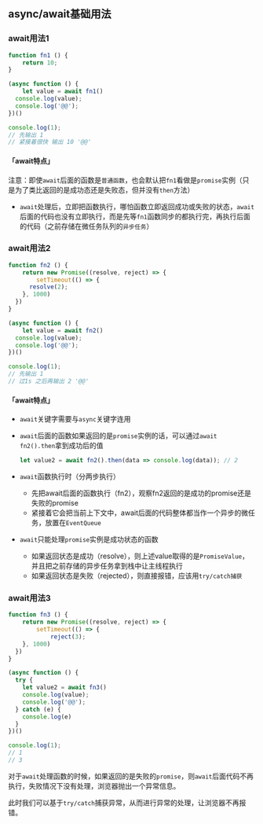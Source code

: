 ## async/await基础用法

### await用法1

```js
function fn1 () {
	return 10;
}

(async function () {
	let value = await fn1()
  console.log(value);
  console.log('@@');
})()

console.log(1);
// 先输出 1
// 紧接着很快 输出 10 '@@'
```

#### 「await特点」

注意：即使`await`后面的函数是`普通函数`，也会默认把`fn1`看做是`promise`实例（只是为了类比返回的是成功态还是失败态，但并没有`then`方法）

- `await`处理后，立即把函数执行，哪怕函数立即返回成功或失败的状态，`await`后面的代码也没有立即执行，而是先等`fn1`函数同步的都执行完，再执行后面的代码（之前存储在微任务队列的`异步任务`）

### await用法2

```js
function fn2 () {
	return new Promise((resolve, reject) => {
		setTimeout(() => {
      resolve(2);
    }, 1000)
  })
}

(async function () {
	let value = await fn2()
  console.log(value);
  console.log('@@');
})()

console.log(1);
// 先输出 1
// 过1s 之后再输出 2 '@@'
```

#### 「await特点」

- `await`关键字需要与`async`关键字连用

- `await`后面的函数如果返回的是`promise`实例的话，可以通过`await fn2().then`拿到成功后的值

  ```js
  let value2 = await fn2().then(data => console.log(data)); // 2
  ```

- `await`函数执行时（分两步执行）

  - 先把await后面的函数执行（fn2），观察fn2返回的是成功的promise还是失败的promise
  - 紧接着它会把当前上下文中，await后面的代码整体都当作一个异步的微任务，放置在`EventQueue`

- `await`只能处理`promise`实例是成功状态的函数
  - 如果返回状态是成功（resolve），则上述value取得的是`PromiseValue`，并且把之前存储的异步任务拿到栈中让主线程执行
  - 如果返回状态是失败（rejected），则直接报错，应该用`try/catch捕获`

### await用法3

```js
function fn3 () {
	return new Promise((resolve, reject) => {
		setTimeout(() => {
			reject(3);
    }, 1000)
  })
}

(async function () {
  try {
    let value2 = await fn3()
    console.log(value);
    console.log('@@');
  } catch (e) {
    console.log(e)
  }
})()

console.log(1);
// 1
// 3
```

对于`await`处理函数的时候，如果返回的是失败的`promise`，则`await`后面代码不再执行，失败情况下没有处理，浏览器抛出一个异常信息。

此时我们可以基于`try/catch`捕获异常，从而进行异常的处理，让浏览器不再报错。
